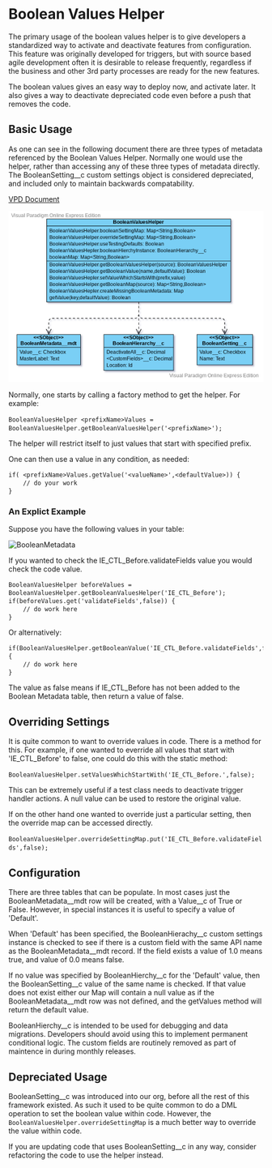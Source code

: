 # Boolean Values Helper

The primary usage of the boolean values helper is to give developers a standardized way to activate and deactivate features from configuration.   This feature was originally developed for triggers, but with source based agile development often it is desirable to release frequently, regardless if the business and other 3rd party processes are ready for the new features.

The boolean values gives an easy way to deploy now, and activate later.  It also gives a way to deactivate depreciated code even before a push that removes the code.

## Basic Usage

As one can see in the following document there are three types of metadata referenced by the Boolean Values Helper.  Normally one would use the helper, rather than accessing any of these three types of metadata directly.  The BooleanSetting__c custom settings object is considered depreciated, and included only to maintain backwards compatability.

[VPD Document](BooleanValuesHelperUML.vpd)

![UML Diagram](BooleanValuesHelperUML.vpd.png)

Normally, one starts by calling a factory method to get the helper.  For example:

```BooleanValuesHelper <prefixName>Values = BooleanValuesHelper.getBooleanValuesHelper('<prefixName>');```

The helper will restrict itself to just values that start with specified prefix.

One can then use a value in any condition, as needed:

```
if( <prefixName>Values.getValue('<valueName>',<defaultValue>)) {
    // do your work
}
```

### An Explict Example

Suppose you have the following values in your table:

![BooleanMetadata](../callabletriggers/BooleanMetadata.png)

If you wanted to check the IE_CTL_Before.validateFields value you would check the code value.

```
BooleanValuesHelper beforeValues = BooleanValuesHelper.getBooleanValuesHelper('IE_CTL_Before');
if(beforeValues.get('validateFields',false)) {
    // do work here
}
```

Or alternatively:

```
if(BooleanValuesHelper.getBooleanValue('IE_CTL_Before.validateFields',false)) {
    // do work here
}
```


The value as false means if IE_CTL_Before has not been added to the Boolean Metadata table, then return a value of false.

## Overriding Settings

It is quite common to want to override values in code. There is a method for this.  For example, if one wanted to everride all values that start with 'IE_CTL_Before' to false, one could do this with the static method:

```BooleanValuesHelper.setValuesWhichStartWith('IE_CTL_Before.',false);```

This can be extremely useful if a test class needs to deactivate trigger handler actions.   A null value can be used to restore the original value.

If on the other hand one wanted to override just a particular setting, then the override map can be accessed directly.

```BooleanValuesHelper.overrideSettingMap.put('IE_CTL_Before.validateFields',false);```

## Configuration

There are three tables that can be populate.  In most cases just the BooleanMetadata__mdt row will be created, with a Value__c of True or False.   However, in special instances it is useful to specify a value of 'Default'.

When 'Default' has been specified, the BooleanHierachy__c custom settings instance is checked to see if there is a custom field with the same API name as the BooleanMetadata__mdt record.  If the field exists a value of 1.0 means true, and value of 0.0 means false.

If no value was specified by BooleanHierchy__c for the 'Default' value, then the BooleanSetting__c value of the same name is checked.  If that value does not exist either our Map will contain a null value as if the BooleanMetadata__mdt row was not defined, and the getValues method will return the default value.

BooleanHierchy__c is intended to be used for debugging and data migrations.  Developers should avoid using this to implement permanent conditional logic.  The custom fields are routinely removed as part of maintence in during monthly releases.

## Depreciated Usage

BooleanSetting__c was introduced into our org, before all the rest of this framework existed.  As such it used to be quite common to do a DML operation to set the boolean value within code.  However, the ```BooleanValuesHelper.overrideSettingMap``` is a much better way to override the value within code.

If you are updating code that uses BooleanSetting__c in any way, consider refactoring the code to use the helper instead.
